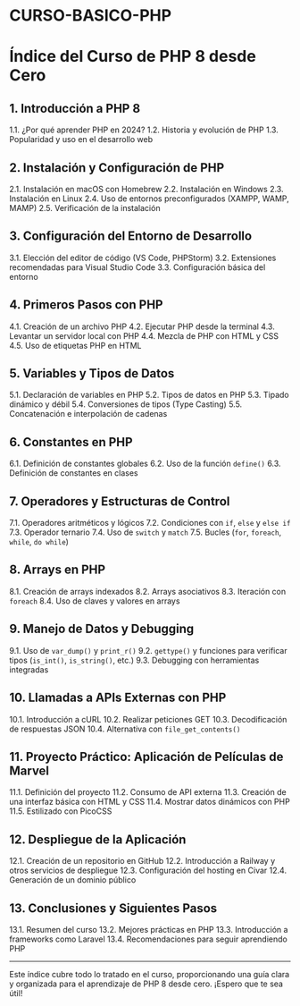 # CURSO-BASICO-PHP

# Índice del Curso de PHP 8 desde Cero

## 1. Introducción a PHP 8
   1.1. ¿Por qué aprender PHP en 2024?
   1.2. Historia y evolución de PHP
   1.3. Popularidad y uso en el desarrollo web

## 2. Instalación y Configuración de PHP
   2.1. Instalación en macOS con Homebrew
   2.2. Instalación en Windows
   2.3. Instalación en Linux
   2.4. Uso de entornos preconfigurados (XAMPP, WAMP, MAMP)
   2.5. Verificación de la instalación

## 3. Configuración del Entorno de Desarrollo
   3.1. Elección del editor de código (VS Code, PHPStorm)
   3.2. Extensiones recomendadas para Visual Studio Code
   3.3. Configuración básica del entorno

## 4. Primeros Pasos con PHP
   4.1. Creación de un archivo PHP
   4.2. Ejecutar PHP desde la terminal
   4.3. Levantar un servidor local con PHP
   4.4. Mezcla de PHP con HTML y CSS
   4.5. Uso de etiquetas PHP en HTML

## 5. Variables y Tipos de Datos
   5.1. Declaración de variables en PHP
   5.2. Tipos de datos en PHP
   5.3. Tipado dinámico y débil
   5.4. Conversiones de tipos (Type Casting)
   5.5. Concatenación e interpolación de cadenas

## 6. Constantes en PHP
   6.1. Definición de constantes globales
   6.2. Uso de la función `define()`
   6.3. Definición de constantes en clases

## 7. Operadores y Estructuras de Control
   7.1. Operadores aritméticos y lógicos
   7.2. Condiciones con `if`, `else` y `else if`
   7.3. Operador ternario
   7.4. Uso de `switch` y `match`
   7.5. Bucles (`for`, `foreach`, `while`, `do while`)

## 8. Arrays en PHP
   8.1. Creación de arrays indexados
   8.2. Arrays asociativos
   8.3. Iteración con `foreach`
   8.4. Uso de claves y valores en arrays

## 9. Manejo de Datos y Debugging
   9.1. Uso de `var_dump()` y `print_r()`
   9.2. `gettype()` y funciones para verificar tipos (`is_int()`, `is_string()`, etc.)
   9.3. Debugging con herramientas integradas

## 10. Llamadas a APIs Externas con PHP
   10.1. Introducción a cURL
   10.2. Realizar peticiones GET
   10.3. Decodificación de respuestas JSON
   10.4. Alternativa con `file_get_contents()`

## 11. Proyecto Práctico: Aplicación de Películas de Marvel
   11.1. Definición del proyecto
   11.2. Consumo de API externa
   11.3. Creación de una interfaz básica con HTML y CSS
   11.4. Mostrar datos dinámicos con PHP
   11.5. Estilizado con PicoCSS

## 12. Despliegue de la Aplicación
   12.1. Creación de un repositorio en GitHub
   12.2. Introducción a Railway y otros servicios de despliegue
   12.3. Configuración del hosting en Civar
   12.4. Generación de un dominio público

## 13. Conclusiones y Siguientes Pasos
   13.1. Resumen del curso
   13.2. Mejores prácticas en PHP
   13.3. Introducción a frameworks como Laravel
   13.4. Recomendaciones para seguir aprendiendo PHP

---
Este índice cubre todo lo tratado en el curso, proporcionando una guía clara y organizada para el aprendizaje de PHP 8 desde cero. ¡Espero que te sea útil!

